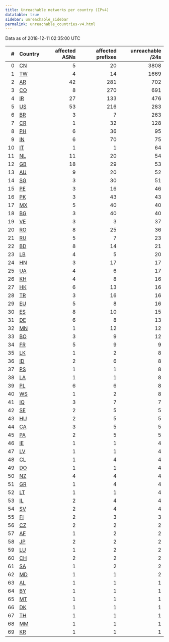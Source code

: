 ```yaml
---
title: Unreachable networks per country (IPv4)
datatable: true
sidebar: unreachable_sidebar
permalink: unreachable_countries-v4.html
---
```


Data as of 2018-12-11 02:35:00 UTC

<div class="datatable-begin"></div>

|   # | Country                      |   affected ASNs |   affected prefixes |   unreachable /24s |
|----:|:-----------------------------|----------------:|--------------------:|-------------------:|
|   0 | [CN](unreachable_cn-v4.html) |               5 |                  20 |               3808 |
|   1 | [TW](unreachable_tw-v4.html) |               4 |                  14 |               1669 |
|   2 | [AR](unreachable_ar-v4.html) |              42 |                 281 |                702 |
|   3 | [CO](unreachable_co-v4.html) |               8 |                 270 |                691 |
|   4 | [IR](unreachable_ir-v4.html) |              27 |                 133 |                476 |
|   5 | [US](unreachable_us-v4.html) |              53 |                 216 |                283 |
|   6 | [BR](unreachable_br-v4.html) |               3 |                   7 |                263 |
|   7 | [CR](unreachable_cr-v4.html) |               1 |                  32 |                128 |
|   8 | [PH](unreachable_ph-v4.html) |               6 |                  36 |                 95 |
|   9 | [IN](unreachable_in-v4.html) |               6 |                  70 |                 75 |
|  10 | [IT](unreachable_it-v4.html) |               1 |                   1 |                 64 |
|  11 | [NL](unreachable_nl-v4.html) |              11 |                  20 |                 54 |
|  12 | [GB](unreachable_gb-v4.html) |              18 |                  29 |                 53 |
|  13 | [AU](unreachable_au-v4.html) |               9 |                  20 |                 52 |
|  14 | [SG](unreachable_sg-v4.html) |               3 |                  30 |                 51 |
|  15 | [PE](unreachable_pe-v4.html) |               3 |                  16 |                 46 |
|  16 | [PK](unreachable_pk-v4.html) |               3 |                  43 |                 43 |
|  17 | [MX](unreachable_mx-v4.html) |               5 |                  40 |                 40 |
|  18 | [BG](unreachable_bg-v4.html) |               3 |                  40 |                 40 |
|  19 | [VE](unreachable_ve-v4.html) |               3 |                   3 |                 37 |
|  20 | [RO](unreachable_ro-v4.html) |               8 |                  25 |                 36 |
|  21 | [RU](unreachable_ru-v4.html) |               5 |                   7 |                 23 |
|  22 | [BD](unreachable_bd-v4.html) |               8 |                  14 |                 21 |
|  23 | [LB](unreachable_lb-v4.html) |               4 |                   5 |                 20 |
|  24 | [HN](unreachable_hn-v4.html) |               3 |                  17 |                 17 |
|  25 | [UA](unreachable_ua-v4.html) |               4 |                   6 |                 17 |
|  26 | [KH](unreachable_kh-v4.html) |               4 |                   8 |                 16 |
|  27 | [HK](unreachable_hk-v4.html) |               6 |                  13 |                 16 |
|  28 | [TR](unreachable_tr-v4.html) |               3 |                  16 |                 16 |
|  29 | [EU](unreachable_eu-v4.html) |               5 |                   8 |                 16 |
|  30 | [ES](unreachable_es-v4.html) |               8 |                  10 |                 15 |
|  31 | [DE](unreachable_de-v4.html) |               6 |                   8 |                 13 |
|  32 | [MN](unreachable_mn-v4.html) |               1 |                  12 |                 12 |
|  33 | [BO](unreachable_bo-v4.html) |               3 |                   9 |                 12 |
|  34 | [FR](unreachable_fr-v4.html) |               5 |                   9 |                  9 |
|  35 | [LK](unreachable_lk-v4.html) |               1 |                   2 |                  8 |
|  36 | [ID](unreachable_id-v4.html) |               2 |                   6 |                  8 |
|  37 | [PS](unreachable_ps-v4.html) |               1 |                   1 |                  8 |
|  38 | [LA](unreachable_la-v4.html) |               1 |                   1 |                  8 |
|  39 | [PL](unreachable_pl-v4.html) |               6 |                   6 |                  8 |
|  40 | [WS](unreachable_ws-v4.html) |               1 |                   2 |                  8 |
|  41 | [IQ](unreachable_iq-v4.html) |               3 |                   7 |                  7 |
|  42 | [SE](unreachable_se-v4.html) |               2 |                   5 |                  5 |
|  43 | [HU](unreachable_hu-v4.html) |               2 |                   5 |                  5 |
|  44 | [CA](unreachable_ca-v4.html) |               3 |                   5 |                  5 |
|  45 | [PA](unreachable_pa-v4.html) |               2 |                   5 |                  5 |
|  46 | [IE](unreachable_ie-v4.html) |               1 |                   1 |                  4 |
|  47 | [LV](unreachable_lv-v4.html) |               1 |                   1 |                  4 |
|  48 | [CL](unreachable_cl-v4.html) |               1 |                   4 |                  4 |
|  49 | [DO](unreachable_do-v4.html) |               1 |                   1 |                  4 |
|  50 | [NZ](unreachable_nz-v4.html) |               4 |                   4 |                  4 |
|  51 | [GR](unreachable_gr-v4.html) |               1 |                   4 |                  4 |
|  52 | [LT](unreachable_lt-v4.html) |               1 |                   1 |                  4 |
|  53 | [IL](unreachable_il-v4.html) |               2 |                   4 |                  4 |
|  54 | [SV](unreachable_sv-v4.html) |               2 |                   4 |                  4 |
|  55 | [FI](unreachable_fi-v4.html) |               2 |                   3 |                  3 |
|  56 | [CZ](unreachable_cz-v4.html) |               2 |                   2 |                  2 |
|  57 | [AF](unreachable_af-v4.html) |               1 |                   2 |                  2 |
|  58 | [JP](unreachable_jp-v4.html) |               2 |                   2 |                  2 |
|  59 | [LU](unreachable_lu-v4.html) |               1 |                   2 |                  2 |
|  60 | [CH](unreachable_ch-v4.html) |               2 |                   2 |                  2 |
|  61 | [SA](unreachable_sa-v4.html) |               1 |                   2 |                  2 |
|  62 | [MD](unreachable_md-v4.html) |               1 |                   1 |                  2 |
|  63 | [AL](unreachable_al-v4.html) |               1 |                   1 |                  1 |
|  64 | [BY](unreachable_by-v4.html) |               1 |                   1 |                  1 |
|  65 | [MT](unreachable_mt-v4.html) |               1 |                   1 |                  1 |
|  66 | [DK](unreachable_dk-v4.html) |               1 |                   1 |                  1 |
|  67 | [TH](unreachable_th-v4.html) |               1 |                   1 |                  1 |
|  68 | [MM](unreachable_mm-v4.html) |               1 |                   1 |                  1 |
|  69 | [KR](unreachable_kr-v4.html) |               1 |                   1 |                  1 |

<div class="datatable-end"></div>